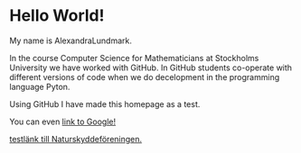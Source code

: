 # Hello World!

My name is AlexandraLundmark.

In the course Computer Science for Mathematicians at Stockholms University we have worked with GitHub. In GitHub students co-operate with different versions of code when we do decelopment in the programming language Pyton. 

Using GitHub I have made this homepage as a test.  





You can even [link to Google!](http://google.com)

 [testlänk till Naturskyddeföreningen.](https://naturskyddsforeningen.se/)


